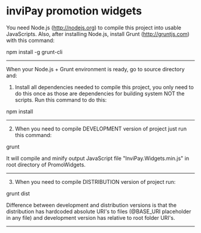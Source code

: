 inviPay promotion widgets
=========================

You need Node.js (http://nodejs.org) to compile this project into usable JavaScripts. Also, after installing Node.js, install Grunt (http://gruntjs.com) with this command:

npm install -g grunt-cli

---------------------------------------------------------------------------------------------------------------

When your Node.js + Grunt environment is ready, go to source directory and:

1. Install all dependencies needed to compile this project, you only need to do this once as those are dependencies for building system NOT the scripts. Run this command to do this:

npm install

---------------------------------------------------------------------------------------------------------------

2. When you need to compile DEVELOPMENT version of project just run this command:

grunt

It will compile and minify output JavaScript file "InviPay.Widgets.min.js" in root directory of PromoWidgets.

---------------------------------------------------------------------------------------------------------------

3. When you need to compile DISTRIBUTION version of project run:

grunt dist

Difference between development and distribution versions is that the distribution has hardcoded absolute URI's to files (@BASE_URI placeholder in any file) and development version has relative to root folder URI's.

---------------------------------------------------------------------------------------------------------------